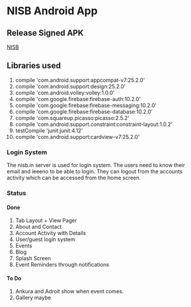 # NISB Android App

## Release Signed APK
[NISB](https://github.com/namithubot/NISBApp/raw/master/app/app-release.apk)  

## Libraries used
1.    compile 'com.android.support:appcompat-v7:25.2.0'
2.    compile 'com.android.support:design:25.2.0'
3.    compile 'com.android.volley:volley:1.0.0'
4.    compile 'com.google.firebase:firebase-auth:10.2.0'
5.    compile 'com.google.firebase:firebase-messaging:10.2.0'
6.    compile 'com.google.firebase:firebase-database:10.2.0'
7.    compile 'com.squareup.picasso:picasso:2.5.2'
8.    compile 'com.android.support.constraint:constraint-layout:1.0.2'
9.    testCompile 'junit:junit:4.12'
10.    compile 'com.android.support:cardview-v7:25.2.0'

### Login System
The nisb.in server is used for login system. The users need to know their email and ieeeno to be able to login. They can logout from the accounts activity which can be accessed from the home screen.

### Status
#### Done
1. Tab Layout + View Pager
2. About and Contact
3. Account Activity with Details
4. User/guest login system
5. Events
6. Blog
7. Splash Screen
8. Event Reminders through notifications

#### To Do
1. Ankura and Adroit show when event comes.
2. Gallery maybe
